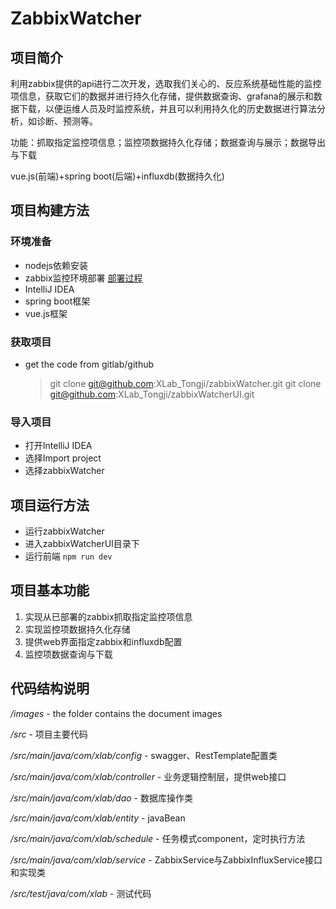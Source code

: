 # ZabbixWatcher

## 项目简介

利用zabbix提供的api进行二次开发，选取我们关心的、反应系统基础性能的监控项信息，获取它们的数据并进行持久化存储，提供数据查询、grafana的展示和数据下载，以便运维人员及时监控系统，并且可以利用持久化的历史数据进行算法分析，如诊断、预测等。 

功能：抓取指定监控项信息；监控项数据持久化存储；数据查询与展示；数据导出与下载 

vue.js(前端)+spring boot(后端)+influxdb(数据持久化)

## 项目构建方法

### 环境准备

- nodejs依赖安装
- zabbix监控环境部署 [部署过程](http://github.com/VVphe/zabbix_learning/deployment.md)
- IntelliJ IDEA
- spring boot框架
- vue.js框架

### 获取项目

- get the code from gitlab/github
	> git clone git@github.com:XLab_Tongji/zabbixWatcher.git
    > git clone git@github.com:XLab_Tongji/zabbixWatcherUI.git

### 导入项目

- 打开IntelliJ IDEA
- 选择Import project
- 选择zabbixWatcher

## 项目运行方法

- 运行zabbixWatcher
- 进入zabbixWatcherUI目录下
- 运行前端 `npm run dev`

## 项目基本功能

1. 实现从已部署的zabbix抓取指定监控项信息
2. 实现监控项数据持久化存储
3. 提供web界面指定zabbix和influxdb配置
4. 监控项数据查询与下载

## 代码结构说明

*/images* - the folder contains the document images

*/src* - 项目主要代码

*/src/main/java/com/xlab/config* - swagger、RestTemplate配置类 

*/src/main/java/com/xlab/controller* - 业务逻辑控制层，提供web接口

*/src/main/java/com/xlab/dao* - 数据库操作类

*/src/main/java/com/xlab/entity* - javaBean

*/src/main/java/com/xlab/schedule* - 任务模式component，定时执行方法

*/src/main/java/com/xlab/service* - ZabbixService与ZabbixInfluxService接口和实现类

*/src/test/java/com/xlab* - 测试代码
